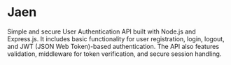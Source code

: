 # Jaen
Simple and secure User Authentication API built with Node.js and Express.js. It includes basic functionality for user registration, login, logout, and JWT (JSON Web Token)-based authentication. The API also features validation, middleware for token verification, and secure session handling.
